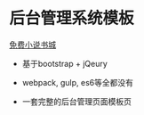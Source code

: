 # 后台管理系统模板

[免费小说书城](http://www.ibiquwu.com)

- 基于bootstrap + jQeury

- webpack, gulp, es6等全都没有

- 一套完整的后台管理页面模板页
